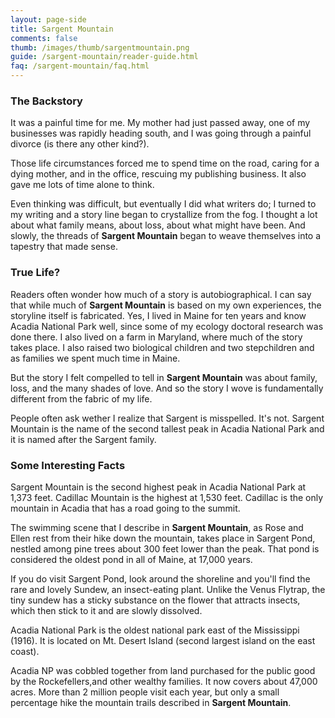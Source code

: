 ```yaml
---
layout: page-side
title: Sargent Mountain
comments: false
thumb: /images/thumb/sargentmountain.png
guide: /sargent-mountain/reader-guide.html
faq: /sargent-mountain/faq.html
---
```

### The Backstory

It was a painful time for me. My mother had just passed away, one of my businesses was rapidly heading south, and I was going through a painful divorce (is there any other kind?). 

Those life circumstances forced me to spend time on the road, caring for a dying mother, and in the office, rescuing my publishing business. It also gave me lots of time alone to think.

Even thinking was difficult, but eventually I did what writers do; I turned to my writing and a story line began to crystallize from the fog. I thought a lot about what family means, about loss, about what might have been. And slowly, the threads of **Sargent Mountain** began to weave themselves into a tapestry that made sense. 

### True Life?

Readers often wonder how much of a story is autobiographical. I can say that while much of **Sargent Mountain** is based on my own experiences, the storyline itself is fabricated. Yes, I lived in Maine for ten years and know Acadia National Park well, since some of my ecology doctoral research was done there. I also lived on a farm in Maryland, where much of the story takes place. I also raised two biological children and two stepchildren and as families we spent much time in Maine. 

But the story I felt compelled to tell in **Sargent Mountain** was about family, loss, and the many shades of love. And so the story I wove is fundamentally different from the fabric of my life. 

People often ask wether I realize that Sargent is misspelled. It's not. Sargent Mountain is the name of the second tallest peak in Acadia National Park and it is named after the Sargent family. 

### Some Interesting Facts

Sargent Mountain is the second highest peak in Acadia National Park at 1,373 feet. Cadillac Mountain is the highest at 1,530 feet. Cadillac is the only mountain in Acadia that has a road going to the summit.

The swimming scene that I describe in **Sargent Mountain**, as Rose and Ellen rest from their hike down the mountain, takes place in Sargent Pond, nestled among pine trees about 300 feet lower than the peak. That pond is considered the oldest pond in all of Maine, at 17,000 years. 

If you do visit Sargent Pond, look around the shoreline and you'll find the rare and lovely Sundew, an insect-eating plant. Unlike the Venus Flytrap, the tiny sundew has a sticky substance on the flower that attracts insects, which then stick to it and are slowly dissolved. 

Acadia National Park is the oldest national park east of the Mississippi (1916). It is located on Mt. Desert Island (second largest island on the east coast). 

Acadia NP was cobbled together from land purchased for the public good by the Rockefellers,and other wealthy families. It now covers about 47,000 acres. More than 2 million people visit each year, but only a small percentage hike the mountain trails described in **Sargent Mountain**. 
